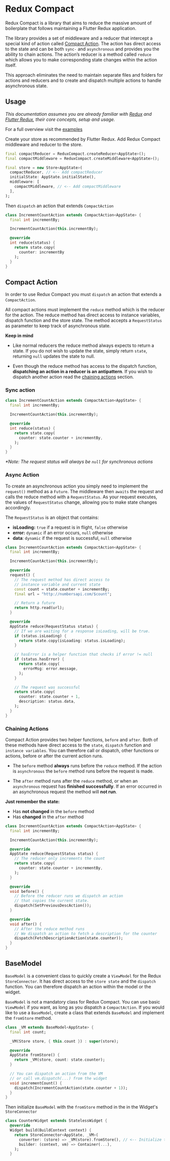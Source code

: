 # Redux Compact

Redux Compact is a library that aims to reduce the massive amount of boilerplate that follows maintaining a Flutter Redux application.

The library provides a set of middleware and a reducer that intercept a special kind of action called [Compact Action](#compact-action). The action has direct access to the state and can be both `sync-` and `asynchronous` and provides you the ability to chain actions. The action’s reducer is a method called `reduce` which allows you to make corresponding state changes within the action itself.

This approach eliminates the need to maintain separate files and folders for actions and reducers and to create and dispatch multiple actions to handle asynchronous state.

## Usage

_This documentation assumes you are already familiar with [Redux](https://pub.dev/packages/redux) and [Flutter Redux](https://pub.dev/packages/flutter_redux), their core concepts, setup and usage._

For a full overview visit the [examples](https://github.com/omaroskars/redux_compact/tree/master/example)

Create your store as recommended by Flutter Redux. Add Redux Compact middleware and reducer to the store.

```dart
final compactReducer = ReduxCompact.createReducer<AppState>();
final compactMiddleware = ReduxCompact.createMiddleware<AppState>();

final store = new Store<AppState>(
  compactReducer, // <-- Add compactReducer
  initialState: AppState.initialState(),
  middleware: [
    compactMiddleware, // <-- Add compactMiddleware
  ],
);
```

Then `dispatch` an action that extends `CompactAction`

```dart
class IncrementCountAction extends CompactAction<AppState> {
  final int incrementBy;

  IncrementCountAction(this.incrementBy);

  @override
  int reduce(status) {
    return state.copy(
      counter: incrementBy
    );
  }
}
```

## Compact Action

In order to use Redux Compact you must `dispatch` an action that extends a `CompactAction`.

All compact actions must implement the `reduce` method which is the reducer for the action. The reduce method has direct access to instance variables, dispatch function and the store state. The method accepts a `RequestStatus` as parameter to keep track of asynchronous state.

**Keep in mind**

- Like normal reducers the reduce method always expects to return a state. If you do not wish to update the state, simply return `state`, returning `null` updates the state to null.

* Even though the reduce method has access to the dispatch function, **dispatching an action in a reducer is an antipattern**. If you wish to dispatch another action read the [chaining actions](#chaining-actions) section.

### Sync action

```dart
class IncrementCountAction extends CompactAction<AppState> {
  final int incrementBy;

  IncrementCountAction(this.incrementBy);

  @override
  int reduce(status) {
    return state.copy(
      counter: state.counter + incrementBy,
    );
  }
}
```

_\*Note: The request status will always be `null` for synchronous actions_

### Async Action

To create an asynchronous action you simply need to implement the `request()` method as a `Future`. The middleware then `awaits` the request and calls the reduce method with a `RequestStatus`. As your request executes, the values of `RequestStatus` change, allowing you to make state changes accordingly.

The `RequestStatus` is an object that contains:

- **isLoading:** `true` if a request is in flight, `false` otherwise
- **error:** `dynamic` if an error occurs, `null` otherwise
- **data**: `dynamic` if the request is successful, `null` otherwise

```dart
class IncrementCountAction extends CompactAction<AppState> {
  final int incrementBy;

  IncrementCountAction(this.incrementBy);

  @override
  request() {
    // The request method has direct access to
    // instance variable and current state
    const count = state.counter + incrementBy;
    final url = "http://numbersapi.com/$count";

    // Return a future
    return http.read(url);
  }

  @override
  AppState reduce(RequestStatus status) {
    // If we are waiting for a response isLoading, will be true.
    if (status.isLoading) {
      return state.copy(isLoading: status.isLoading);
    }

    // hasError is a helper function that checks if error != null
    if (status.hasError) {
      return state.copy(
        errorMsg: error.message,
      );
    }

    // The request was successful
    return state.copy(
      counter: state.counter + 1,
      description: status.data,
    );
  }
}
```

### Chaining Actions

Compact Action provides two helper functions, `before` and `after`. Both of these methods have direct access to the `state`, `dispatch` function and `instance variables`. You can therefore call or dispatch, other functions or actions, before or after the current action runs.

- The `before` method **always** runs before the `reduce` method. If the action is `asynchronous` the `before` method runs before the request is made.

- The `after` method runs after the `reduce` method, or when an `asynchronous` request has **finished successfully**. If an error occurred in an asynchronous request the method will **not run**.

**Just remember the state:**

- Has **not changed** in the `before` method
- Has **changed** in the `after` method

```dart
class IncrementCountAction extends CompactAction<AppState> {
  final int incrementBy;

  IncrementCountAction(this.incrementBy);

  @override
  AppState reduce(RequestStatus status) {
    // The reducer only increments the count
    return state.copy(
      counter: state.counter + incrementBy,
    );
  }

  @override
  void before() {
    // Before the reducer runs we dispatch an action
    // that copies the current state.
    dispatch(SetPreviousDescAction());
  }

  @override
  void after() {
    // After the reduce method runs
    // We dispatch an action to fetch a description for the counter
    dispatch(FetchDescriptionAction(state.counter));
  }
}
```

## BaseModel

`BaseModel` is a convenient class to quickly create a `ViewModel` for the Redux `StoreConnector`. It has direct access to the `store state` and the `dispatch` function. You can therefore dispatch an action within the model or the widget.

`BaseModel` is not a mandatory class for Redux Compact. You can use basic `ViewModel` if you want, as long as you dispatch a `CompactAction`. If you would like to use a `BaseModel`, create a class that extends `BaseModel` and implement the `fromStore` method.

```dart
class _VM extends BaseModel<AppState> {
  final int count;

  _VM(Store store, { this.count }) : super(store);

  @override
  AppState fromStore() {
    return _VM(store, count: state.counter);
  }

  // You can dispatch an action from the VM
  // or call vm.dispatch(...) from the widget
  void incrementCount() {
    dispatch(IncrementCountAction(state.counter + 1));
  }
}
```

Then initialize `BaseModel` with the `fromStore` method in the in the Widget's `StoreConnector`

```dart
class CounterWidget extends StatelessWidget {
  @override
  Widget build(BuildContext context) {
    return StoreConnector<AppState, _VM>(
      converter: (store) => _VM(store).fromStore(), // <-- Initialize the VM
      builder: (context, vm) => Container(...),
    );
  }
```
